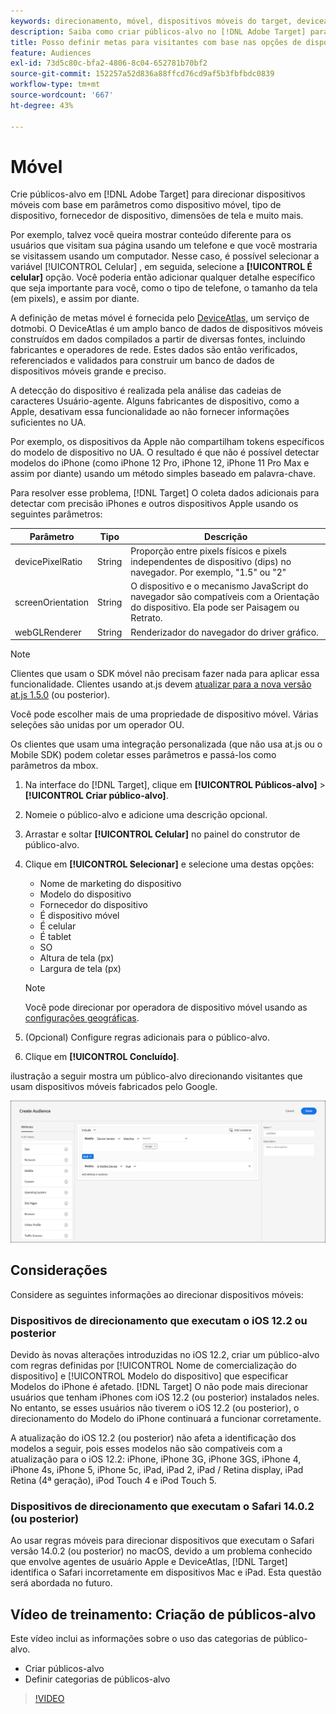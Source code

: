 ```yaml
---
keywords: direcionamento, móvel, dispositivos móveis do target, deviceatlas, iphone, modelos do iphone, atlas do dispositivo, displaywidth, largura de exibição, altura de exibição, tipo de dispositivo, displayheight, celular, tablet, modelo do dispositivo
description: Saiba como criar públicos-alvo no [!DNL Adobe Target] para direcionar dispositivos móveis.
title: Posso definir metas para visitantes com base nas opções de dispositivos móveis?
feature: Audiences
exl-id: 73d5c80c-bfa2-4806-8c04-652781b70bf2
source-git-commit: 152257a52d836a88ffcd76cd9af5b3fbfbdc0839
workflow-type: tm+mt
source-wordcount: '667'
ht-degree: 43%

---
```


# Móvel

Crie públicos-alvo em [!DNL Adobe Target] para direcionar dispositivos móveis com base em parâmetros como dispositivo móvel, tipo de dispositivo, fornecedor de dispositivo, dimensões de tela e muito mais.

Por exemplo, talvez você queira mostrar conteúdo diferente para os usuários que visitam sua página usando um telefone e que você mostraria se visitassem usando um computador. Nesse caso, é possível selecionar a variável [!UICONTROL Celular] , em seguida, selecione a **[!UICONTROL É celular]** opção. Você poderia então adicionar qualquer detalhe específico que seja importante para você, como o tipo de telefone, o tamanho da tela (em pixels), e assim por diante.

A definição de metas móvel é fornecida pelo [DeviceAtlas,](https://deviceatlas.com/device-data/user-agent-tester) um serviço de dotmobi. O DeviceAtlas é um amplo banco de dados de dispositivos móveis construídos em dados compilados a partir de diversas fontes, incluindo fabricantes e operadores de rede. Estes dados são então verificados, referenciados e validados para construir um banco de dados de dispositivos móveis grande e preciso.

A detecção do dispositivo é realizada pela análise das cadeias de caracteres Usuário-agente. Alguns fabricantes de dispositivo, como a Apple, desativam essa funcionalidade ao não fornecer informações suficientes no UA.

Por exemplo, os dispositivos da Apple não compartilham tokens específicos do modelo de dispositivo no UA. O resultado é que não é possível detectar modelos do iPhone (como iPhone 12 Pro, iPhone 12, iPhone 11 Pro Max e assim por diante) usando um método simples baseado em palavra-chave.

Para resolver esse problema, [!DNL Target] O coleta dados adicionais para detectar com precisão iPhones e outros dispositivos Apple usando os seguintes parâmetros:

| Parâmetro | Tipo | Descrição |
|--- |--- |--- |
| devicePixelRatio | String | Proporção entre pixels físicos e pixels independentes de dispositivo (dips) no navegador. Por exemplo, &quot;1.5&quot; ou &quot;2&quot; |
| screenOrientation | String | O dispositivo e o mecanismo JavaScript do navegador são compatíveis com a Orientação do dispositivo. Ela pode ser Paisagem ou Retrato. |
| webGLRenderer | String | Renderizador do navegador do driver gráfico. |

>[!NOTE]
>
>Clientes que usam o SDK móvel não precisam fazer nada para aplicar essa funcionalidade. Clientes usando at.js devem [atualizar para a nova versão at.js 1.5.0](/help/main/c-implementing-target/c-implementing-target-for-client-side-web/target-atjs-versions.md#reference_DBB5EDB79EC44E558F9E08D4774A0F7A) (ou posterior).

Você pode escolher mais de uma propriedade de dispositivo móvel. Várias seleções são unidas por um operador OU.

Os clientes que usam uma integração personalizada (que não usa at.js ou o Mobile SDK) podem coletar esses parâmetros e passá-los como parâmetros da mbox.

1. Na interface do [!DNL Target], clique em **[!UICONTROL Públicos-alvo]** > **[!UICONTROL Criar público-alvo]**.
1. Nomeie o público-alvo e adicione uma descrição opcional.
1. Arrastar e soltar **[!UICONTROL Celular]** no painel do construtor de público-alvo.
1. Clique em **[!UICONTROL Selecionar]** e selecione uma destas opções:

   * Nome de marketing do dispositivo
   * Modelo do dispositivo
   * Fornecedor do dispositivo
   * É dispositivo móvel
   * É celular
   * É tablet
   * SO
   * Altura de tela (px)
   * Largura de tela (px)

   >[!NOTE]
   >
   >Você pode direcionar por operadora de dispositivo móvel usando as [configurações geográficas](/help/main/c-target/c-audiences/c-target-rules/geo.md#concept_5B4D99DE685348FB877929EE0F942670).

1. (Opcional) Configure regras adicionais para o público-alvo.
1. Clique em **[!UICONTROL Concluído]**.

 ilustração a seguir mostra um público-alvo direcionando visitantes que usam dispositivos móveis fabricados pelo Google.

![Dispositivos móveis do Target](assets/target_mobile.png)

## Considerações

Considere as seguintes informações ao direcionar dispositivos móveis:

### Dispositivos de direcionamento que executam o iOS 12.2 ou posterior

Devido às novas alterações introduzidas no iOS 12.2, criar um público-alvo com regras definidas por [!UICONTROL Nome de comercialização do dispositivo] e [!UICONTROL Modelo do dispositivo] que especificar Modelos do iPhone é afetado. [!DNL Target] O não pode mais direcionar usuários que tenham iPhones com iOS 12.2 (ou posterior) instalados neles. No entanto, se esses usuários não tiverem o iOS 12.2 (ou posterior), o direcionamento do Modelo do iPhone continuará a funcionar corretamente.

A atualização do iOS 12.2 (ou posterior) não afeta a identificação dos modelos a seguir, pois esses modelos não são compatíveis com a atualização para o iOS 12.2: iPhone, iPhone 3G, iPhone 3GS, iPhone 4, iPhone 4s, iPhone 5, iPhone 5c, iPad, iPad 2, iPad / Retina display, iPad Retina (4ª geração), iPod Touch 4 e iPod Touch 5.

### Dispositivos de direcionamento que executam o Safari 14.0.2 (ou posterior)

Ao usar regras móveis para direcionar dispositivos que executam o Safari versão 14.0.2 (ou posterior) no macOS, devido a um problema conhecido que envolve agentes de usuário Apple e DeviceAtlas, [!DNL Target] identifica o Safari incorretamente em dispositivos Mac e iPad. Esta questão será abordada no futuro.

## Vídeo de treinamento: Criação de públicos-alvo

Este vídeo inclui as informações sobre o uso das categorias de público-alvo.

* Criar públicos-alvo
* Definir categorias de públicos-alvo

>[!VIDEO](https://video.tv.adobe.com/v/17392)
